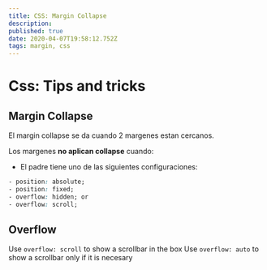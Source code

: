 ```yaml
---
title: CSS: Margin Collapse
description: 
published: true
date: 2020-04-07T19:58:12.752Z
tags: margin, css
---
```


# Css: Tips and tricks

## Margin Collapse

El margin collapse se da cuando 2 margenes estan cercanos.

Los margenes **no aplican collapse** cuando:
 - El padre tiene uno de las siguientes configuraciones:
```css
- position: absolute; 
- position: fixed; 
- overflow: hidden; or
- overflow: scroll;
```

## Overflow

Use `overflow: scroll` to show a scrollbar in the box
Use `overflow: auto` to show a scrollbar only if it is necesary
